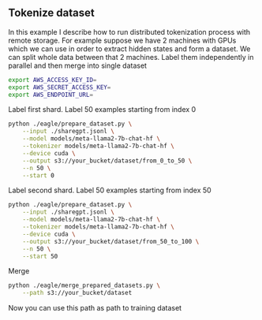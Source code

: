 ## Tokenize dataset

In this example I describe how to run distributed tokenization process with remote storage. For example suppose we have 2 machines with GPUs which we can use in order to extract hidden states and form a dataset. We can split whole data between that 2 machines. Label them independently in parallel and then merge into single dataset

```bash
export AWS_ACCESS_KEY_ID=
export AWS_SECRET_ACCESS_KEY=
export AWS_ENDPOINT_URL=
```

Label first shard. Label 50 examples starting from index 0

```bash
python ./eagle/prepare_dataset.py \
    --input ./sharegpt.jsonl \
    --model models/meta-llama2-7b-chat-hf \
    --tokenizer models/meta-llama2-7b-chat-hf \
    --device cuda \
    --output s3://your_bucket/dataset/from_0_to_50 \
    --n 50 \
    --start 0
```

Label second shard. Label 50 examples starting from index 50

```bash
python ./eagle/prepare_dataset.py \
    --input ./sharegpt.jsonl \
    --model models/meta-llama2-7b-chat-hf \
    --tokenizer models/meta-llama2-7b-chat-hf \
    --device cuda \
    --output s3://your_bucket/dataset/from_50_to_100 \
    --n 50 \
    --start 50
```

Merge

```bash
python ./eagle/merge_prepared_datasets.py \
    --path s3://your_bucket/dataset
```

Now you can use this path as path to training dataset
